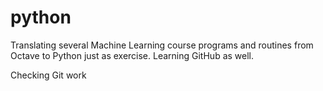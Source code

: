 python
======

Translating several Machine Learning course programs and routines from Octave to Python just as exercise.
Learning GitHub as well.

Checking Git work
